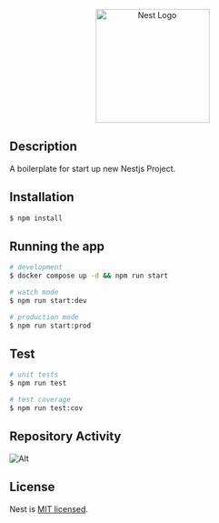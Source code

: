<p align="center">
  <a href="http://nestjs.com/" target="blank"><img src="https://nestjs.com/img/logo-small.svg" width="200" alt="Nest Logo" /></a>
</p>

[circleci-image]: https://img.shields.io/circleci/build/github/nestjs/nest/master?token=abc123def456
[circleci-url]: https://circleci.com/gh/nestjs/nest

## Description

A boilerplate for start up new Nestjs Project.

## Installation

```bash
$ npm install
```

## Running the app

```bash
# development
$ docker compose up -d && npm run start

# watch mode
$ npm run start:dev

# production mode
$ npm run start:prod
```

## Test

```bash
# unit tests
$ npm run test

# test coverage
$ npm run test:cov
```

## Repository Activity
![Alt](https://repobeats.axiom.co/api/embed/73e2e3d0d30eb4ca5aef399533aaad2221d0d8f3.svg "Repobeats analytics image")

## License

Nest is [MIT licensed](LICENSE).
